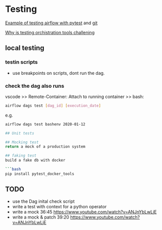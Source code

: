 # Testing

[Example of testing airflow with pytest](https://www.youtube.com/watch?v=ANJnYbLwLjE) and [git](https://github.com/godatadriven/airflow-testing-examples/tree/master/tests)

[Why is testing orchistration tools challening](https://medium.com/wbaa/datas-inferno-7-circles-of-data-testing-hell-with-airflow-cef4adff58d8)

## local testing

### testin scripts
- use breakpoints on scripts, dont run the dag.

### check the dag also runs
vscode >> Remote-Container: Attach to running container >> bash:

```bash
airflow dags test [dag_id] [execution_date]
```

e.g.
```bash
airflow dags test bashenv 2020-01-12

## Unit tests

## Mocking test
return a mock of a production system

## faking test
build a fake db with docker

```bash
pip install pytest_docker_tools
```

## TODO
- use the Dag inital check script
- write a test with context for a python operator
- write a mock 36:45 https://www.youtube.com/watch?v=ANJnYbLwLjE
- write a mock & patch 39:20 https://www.youtube.com/watch?v=ANJnYbLwLjE